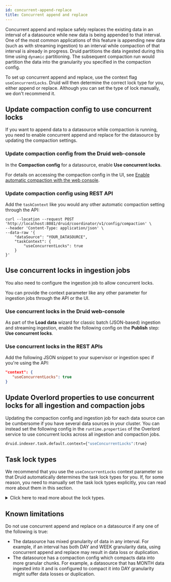 ```yaml
---
id: concurrent-append-replace
title: Concurrent append and replace
---
```


<!--
  ~ Licensed to the Apache Software Foundation (ASF) under one
  ~ or more contributor license agreements.  See the NOTICE file
  ~ distributed with this work for additional information
  ~ regarding copyright ownership.  The ASF licenses this file
  ~ to you under the Apache License, Version 2.0 (the
  ~ "License"); you may not use this file except in compliance
  ~ with the License.  You may obtain a copy of the License at
  ~
  ~   http://www.apache.org/licenses/LICENSE-2.0
  ~
  ~ Unless required by applicable law or agreed to in writing,
  ~ software distributed under the License is distributed on an
  ~ "AS IS" BASIS, WITHOUT WARRANTIES OR CONDITIONS OF ANY
  ~ KIND, either express or implied.  See the License for the
  ~ specific language governing permissions and limitations
  ~ under the License.
  -->

Concurrent append and replace safely replaces the existing data in an interval of a datasource while new data is being appended to that interval. One of the most common applications of this feature is appending new data (such as with streaming ingestion) to an interval while compaction of that interval is already in progress. Druid partitions the data ingested during this time using `dynamic` partitioning. The subsequent compaction run would partition the data into the granularity you specified in the compaction config.

To set up concurrent append and replace, use the context flag `useConcurrentLocks`. Druid will then determine the correct lock type for you, either append or replace. Although you can set the type of lock manually, we don't recommend it. 

## Update compaction config to use concurrent locks

If you want to append data to a datasource while compaction is running, you need to enable concurrent append and replace for the datasource by updating the compaction settings.

### Update compaction config from the Druid web-console

In the **Compaction config** for a datasource, enable  **Use concurrent locks**.

For details on accessing the compaction config in the UI, see [Enable automatic compaction with the web console](../data-management/automatic-compaction.md#manage-auto-compaction-using-the-web-console).

### Update compaction config using REST API
 
Add the `taskContext` like you would any other automatic compaction setting through the API:

```shell
curl --location --request POST 'http://localhost:8081/druid/coordinator/v1/config/compaction' \
--header 'Content-Type: application/json' \
--data-raw '{
    "dataSource": "YOUR_DATASOURCE",
    "taskContext": {
        "useConcurrentLocks": true
    }
}'
```

## Use concurrent locks in ingestion jobs

You also need to configure the ingestion job to allow concurrent locks.

You can provide the context parameter like any other parameter for ingestion jobs through the API or the UI.

### Use concurrent locks in the Druid web-console

As part of the  **Load data** wizard for classic batch (JSON-based) ingestion and streaming ingestion, enable the following config on the **Publish** step: **Use concurrent locks**.

### Use concurrent locks in the REST APIs

Add the following JSON snippet to your supervisor or ingestion spec if you're using the API:

```json
"context": {
   "useConcurrentLocks": true
}
```

## Update Overlord properties to use concurrent locks for all ingestion and compaction jobs

Updating the compaction config and ingestion job for each data source can be cumbersome if you have several data sources in your cluster. You can instead set the following config in the `runtime.properties` of the Overlord service to use concurrent locks across all ingestion and compaction jobs.

```bash
druid.indexer.task.default.context={"useConcurrentLocks":true}
```

## Task lock types

We recommend that you use the `useConcurrentLocks` context parameter so that Druid automatically determines the task lock types for you. If, for some reason, you need to manually set the task lock types explicitly, you can read more about them in this section.

<details>
<summary>Click here to read more about the lock types.</summary>

Druid uses task locks to make sure that multiple conflicting operations don't happen at once.
There are two task lock types: `APPEND` and `REPLACE`. The type of lock you use is determined by what you're trying to accomplish.

When setting task lock types manually, be aware of the following:
- The segment granularity of the append task must be equal to or finer than the segment granularity of the replace task.
- Concurrent append and replace fails if the task with `APPEND` lock uses a coarser segment granularity than the task with the `REPLACE` lock. For example, if the `APPEND` task uses a segment granularity of YEAR and the `REPLACE` task uses a segment granularity of MONTH, you should not use concurrent append and replace.
-  Only a single task can hold a `REPLACE` lock on a given interval of a datasource.
  - Multiple tasks can hold `APPEND` locks on a given interval of a datasource and append data to that interval simultaneously.

#### Add a task lock type to your ingestion job

You configure the task lock type for your ingestion job as follows:

- For streaming jobs, the `taskLockType` context parameter goes in your supervisor spec, and the lock type is always `APPEND`.
- For classic JSON-based batch ingestion, the `taskLockType` context parameter goes in your ingestion spec, and the lock type can be either `APPEND` or `REPLACE`. 
 
You can provide the context parameter through the API like any other parameter for ingestion job or through the UI.

##### Add a task lock using the Druid console

As part of the  **Load data** wizard for classic batch (JSON-based ingestion) and streaming ingestion, you can configure the task lock type for the ingestion during the **Publish** step:

- If you set **Append to existing** to **True**, you can then set **Allow concurrent append tasks (experimental)** to **True**.
- If you set **Append to existing** to **False**, you can then set **Allow concurrent replace tasks (experimental)** to **True**.

##### Add the task lock type through the API

Add the following JSON snippet to your supervisor or ingestion spec if you're using the API:

```json
"context": {
   "taskLockType": LOCK_TYPE
}   
```
 
The `LOCK_TYPE` depends on what you're trying to accomplish.

Set `taskLockType` to  `APPEND` if either of the following are true:

- Dynamic partitioning with append to existing is set to `true`
- The ingestion job is a streaming ingestion job

If you have multiple ingestion jobs that append all targeting the same datasource and want them to run simultaneously, you need to also include the following context parameter:

```json
"useSharedLock": "true"
```

Keep in mind that `taskLockType` takes precedence over `useSharedLock`. Do not use `useSharedLock` with `REPLACE` task locks.


Set  `taskLockType` to `REPLACE` if you're replacing data. For example, if you use any of the following partitioning types, use `REPLACE`:

- hash partitioning 
- range partitioning
- dynamic partitioning with append to existing set to `false`

</details>

## Known limitations

Do not use concurrent append and replace on a datasource if any one of the following is true:

- The datasource has mixed granularity of data in any interval. For example, if an interval has both DAY and WEEK granularity data, using concurrent append and replace may result in data loss or duplication.
- The datasource has a compaction config which compacts data into more granular chunks. For example, a datasource that has MONTH data ingested into it and is configured to compact it into DAY granularity might suffer data losses or duplication.
